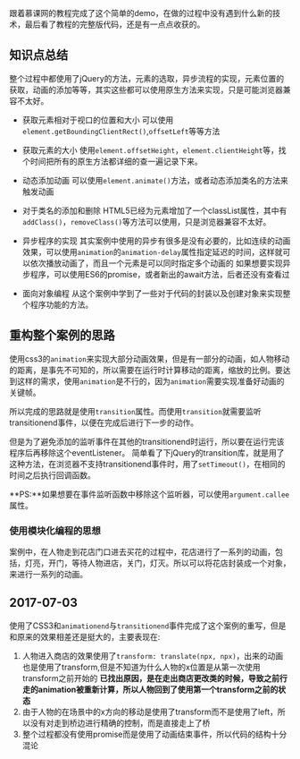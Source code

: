 跟着慕课网的教程完成了这个简单的demo，在做的过程中没有遇到什么新的技术，最后看了教程的完整版代码，还是有一点点收获的。

## 知识点总结
整个过程中都使用了jQuery的方法，元素的选取，异步流程的实现，元素位置的获取，动画的添加等等，其实这些都可以使用原生方法来实现，只是可能浏览器兼容不太好。

- 获取元素相对于视口的位置和大小
 可以使用``element.getBoundingClientRect()``,``offsetLeft``等等方法

- 获取元素的大小
  使用``element.offsetHeight``，``element.clientHeight``等，找个时间把所有的原生方法都详细的查一遍记录下来。

- 动态添加动画
 可以使用``element.animate()``方法，或者动态添加类名的方法来触发动画

- 对于类名的添加和删除
 HTML5已经为元素增加了一个classList属性，其中有``addClass()``，``removeClass()``等方法可以使用，只是浏览器兼容不太好。

- 异步程序的实现
 其实案例中使用的异步有很多是没有必要的，比如连续的动画效果，可以使用``animation``的``animation-delay``属性指定延迟的时间，这样就可以依次播放动画了，而且一个元素是可以同时指定多个动画的
 如果想要实现异步程序，可以使用ES6的promise，或者新出的await方法，后者还没有查看过

- 面向对象编程
 从这个案例中学到了一些对于代码的封装以及创建对象来实现整个程序功能的方法。

## 重构整个案例的思路

使用css3的``animation``来实现大部分动画效果，但是有一部分的动画，如人物移动的距离，是事先不可知的，所以需要在运行时计算移动的距离，缩放的比例。要达到这样的需求，使用``animation``是不行的，因为``animation``需要实现准备好动画的关键帧。

所以完成的思路就是使用``transition``属性。而使用``transition``就需要监听transitionend事件，以便在完成后进行下一步的动作。

但是为了避免添加的监听事件在其他的transitionend时运行，所以要在运行完该程序后再移除这个eventListener。
简单看了下jQuery的transition库，就是用了这种方法，在浏览器不支持transitionend事件时，用了``setTimeout()``，在相同的时间之后执行回调函数。

**PS:**如果想要在事件监听函数中移除这个监听器，可以使用``argument.callee``属性。

### 使用模块化编程的思想
案例中，在人物走到花店门口进去买花的过程中，花店进行了一系列的动画，包括，灯亮，开门，等待人物进店，关门，灯灭。所以可以将花店封装成一个对象，来进行一系列的动画。

## 2017-07-03
使用了CSS3和``animationend``与``transitionend``事件完成了这个案例的重写，但是和原来的效果相差还是挺大的，主要表现在:
1. 人物进入商店的效果使用了``transform: translate(npx, npx)``，出来的动画也是使用了transform,但是不知道为什么人物的x位置是从第一次使用transform之前开始的
**已找出原因，是在走出商店更改类的时候，导致之前行走的animation被重新计算，所以人物回到了使用第一个transform之前的状态**
2. 由于人物的在场景中的x方向的移动是使用了transform而不是使用了left，所以没有对走到桥边进行精确的控制，而是直接走上了桥
3. 整个过程都没有使用promise而是使用了动画结束事件，所以代码的结构十分混论